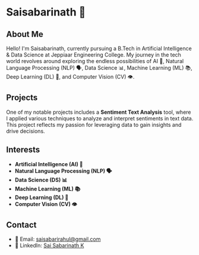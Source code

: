 # Saisabarinath 👋

## About Me

Hello! I'm Saisabarinath, currently pursuing a B.Tech in Artificial Intelligence & Data Science at Jeppiaar Engineering College. My journey in the tech world revolves around exploring the endless possibilities of AI 🤖, Natural Language Processing (NLP) 🗣️, Data Science 📊, Machine Learning (ML) 📚, Deep Learning (DL) 🧠, and Computer Vision (CV) 👁️.

## Projects

One of my notable projects includes a **Sentiment Text Analysis** tool, where I applied various techniques to analyze and interpret sentiments in text data. This project reflects my passion for leveraging data to gain insights and drive decisions.

## Interests

- **Artificial Intelligence (AI) 🤖**
- **Natural Language Processing (NLP) 🗣️**
- **Data Science (DS) 📊**
- **Machine Learning (ML) 📚**
- **Deep Learning (DL) 🧠**
- **Computer Vision (CV) 👁️**

## Contact

- 📧 Email: [saisabarirahul@gmail.com](mailto:saisabarirahul@gmail.com)
- 🔗 LinkedIn: [Sai Sabarinath K](https://www.linkedin.com/in/sai-sabarinath-k-14bb42321/)
